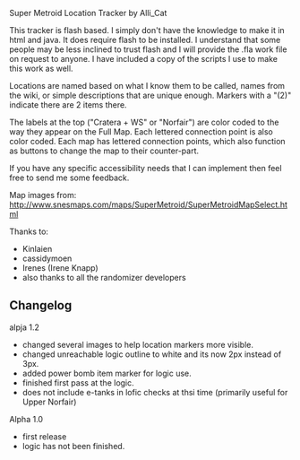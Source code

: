 Super Metroid Location Tracker by Alli_Cat

This tracker is flash based.  I simply don't have the knowledge 
to make it in html and java.  It does require flash to be installed.
I understand that some people may be less inclined to trust flash and
I will provide the .fla work file on request to anyone.  I have 
included a copy of the scripts I use to make this work as well.

Locations are named based on what I know them to be called, names
from the wiki, or simple descriptions that are unique enough.  Markers
with a "(2)" indicate there are 2 items there.  

The labels at the top ("Cratera + WS" or "Norfair") are color 
coded to the way they appear on the Full Map.  Each lettered
connection point is also color coded.  Each map has lettered 
connection points, which also function as buttons to change the 
map to their counter-part.

If you have any specific accessibility needs that I can implement
then feel free to send me some feedback.  

Map images from: http://www.snesmaps.com/maps/SuperMetroid/SuperMetroidMapSelect.html

Thanks to: 
- Kinlaien
- cassidymoen
- Irenes (Irene Knapp)
- also thanks to all the randomizer developers


Changelog
-----------------
alpja 1.2
- changed several images to help location markers more visible.
- changed unreachable logic outline to white and its now 2px instead of 3px.
- added power bomb item marker for logic use.
- finished first pass at the logic.
- does not include e-tanks in lofic checks at thsi time (primarily useful for Upper Norfair)

Alpha 1.0
- first release
- logic has not been finished.
